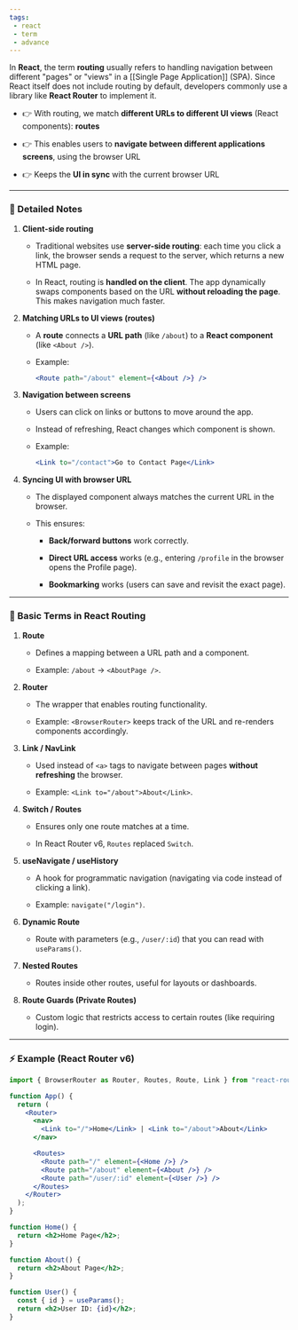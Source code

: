 ```yaml
---
tags: 
 - react
 - term
 - advance
---
```


In **React**, the term **routing** usually refers to handling navigation between different "pages" or "views" in a [[Single Page Application]] (SPA). Since React itself does not include routing by default, developers commonly use a library like **React Router** to implement it.

- 👉 With routing, we match **different URLs to different UI views** (React components): **routes**
    
- 👉 This enables users to **navigate between different applications screens**, using the browser URL
    
- 👉 Keeps the **UI in sync** with the current browser URL
    

---

### 📝 Detailed Notes

1. **Client-side routing**
    
    - Traditional websites use **server-side routing**: each time you click a link, the browser sends a request to the server, which returns a new HTML page.
        
    - In React, routing is **handled on the client**. The app dynamically swaps components based on the URL **without reloading the page**. This makes navigation much faster.
        
2. **Matching URLs to UI views (routes)**
    
    - A **route** connects a **URL path** (like `/about`) to a **React component** (like `<About />`).
        
    - Example:
        
        ```jsx
        <Route path="/about" element={<About />} />
        ```
        
3. **Navigation between screens**
    
    - Users can click on links or buttons to move around the app.
        
    - Instead of refreshing, React changes which component is shown.
        
    - Example:
        
        ```jsx
        <Link to="/contact">Go to Contact Page</Link>
        ```
        
4. **Syncing UI with browser URL**
    
    - The displayed component always matches the current URL in the browser.
        
    - This ensures:
        
        - **Back/forward buttons** work correctly.
            
        - **Direct URL access** works (e.g., entering `/profile` in the browser opens the Profile page).
            
        - **Bookmarking** works (users can save and revisit the exact page).
            

---

### 🔑 Basic Terms in React Routing

1. **Route**
    
    - Defines a mapping between a URL path and a component.
        
    - Example: `/about` → `<AboutPage />`.
        
2. **Router**
    
    - The wrapper that enables routing functionality.
        
    - Example: `<BrowserRouter>` keeps track of the URL and re-renders components accordingly.
        
3. **Link / NavLink**
    
    - Used instead of `<a>` tags to navigate between pages **without refreshing** the browser.
        
    - Example: `<Link to="/about">About</Link>`.
        
4. **Switch / Routes**
    
    - Ensures only one route matches at a time.
        
    - In React Router v6, `Routes` replaced `Switch`.
        
5. **useNavigate / useHistory**
    
    - A hook for programmatic navigation (navigating via code instead of clicking a link).
        
    - Example: `navigate("/login")`.
        
6. **Dynamic Route**
    
    - Route with parameters (e.g., `/user/:id`) that you can read with `useParams()`.
        
7. **Nested Routes**
    
    - Routes inside other routes, useful for layouts or dashboards.
        
8. **Route Guards (Private Routes)**
    
    - Custom logic that restricts access to certain routes (like requiring login).
        

---

### ⚡ Example (React Router v6)

```jsx
import { BrowserRouter as Router, Routes, Route, Link } from "react-router-dom";

function App() {
  return (
    <Router>
      <nav>
        <Link to="/">Home</Link> | <Link to="/about">About</Link>
      </nav>

      <Routes>
        <Route path="/" element={<Home />} />
        <Route path="/about" element={<About />} />
        <Route path="/user/:id" element={<User />} />
      </Routes>
    </Router>
  );
}

function Home() {
  return <h2>Home Page</h2>;
}

function About() {
  return <h2>About Page</h2>;
}

function User() {
  const { id } = useParams();
  return <h2>User ID: {id}</h2>;
}
```